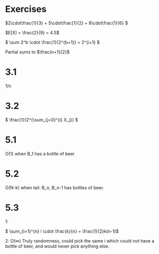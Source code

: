 # Exercises 
$2\cdot\frac{1}{3} + 5\cdot\frac{1}{2} + 8\cdot\frac{1}{6} $

$E[X] = \frac{2}{9} = 4.5$

$ \sum 2^b \cdot \frac{1}{2^{b+1}} = 2^{i+1} $

Partial sums to $\frac{n+1}{2}$

# 3.1
$1/n$

# 3.2

$ \frac{1}{2^{\sum_{j=0}^{i} X_j}}   $


# 5.1
O(1) when B_1 has a bottle of beer

# 5.2
O(N-k) when tail: B_n, B_n-1 has bottles of beer.

# 5.3
1:

$ \sum_{i=1}^{n} i \cdot \frac{k}{n} = \frac{1}{2}k(n-1)$

2:
O($\infty$)
Truly randomness, could pick the same i which could not have a bottle of beer, and would never pick anything else.
